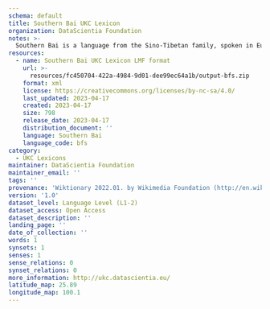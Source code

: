 ```yaml
---
schema: default
title: Southern Bai UKC Lexicon
organization: DataScientia Foundation
notes: >-
  Southern Bai is a language from the Sino-Tibetan family, spoken in Eurasia. The UKC Lexicon of Southern Bai is represented as a lexico-semantic network. It consists of words, word senses, synsets, as well as sense-level and synset-level relationships.
resources:
  - name: Southern Bai UKC Lexicon LMF format
    url: >-
      resources/fc450704-422a-4984-9d01-dee99ec64a1b/output-bfs.zip
    format: xml
    license: https://creativecommons.org/licenses/by-nc-sa/4.0/
    last_updated: 2023-04-17
    created: 2023-04-17
    size: 798
    release_date: 2023-04-17
    distribution_document: ''
    language: Southern Bai
    language_code: bfs
category:
  - UKC Lexicons
maintainer: DataScientia Foundation
maintainer_email: ''
tags: ''
provenance: 'Wiktionary 2022.01. by Wikimedia Foundation (http://en.wiktionary.org); Princeton WordNet 2.1 by Princeton University (https://wordnet.princeton.edu)'
version: '1.0'
dataset_level: Language Level (L1-2)
dataset_access: Open Access
dataset_description: ''
landing_page: ''
date_of_collection: ''
words: 1
synsets: 1
senses: 1
sense_relations: 0
synset_relations: 0
more_information: http://ukc.datascientia.eu/
latitude_map: 25.89
longitude_map: 100.1
---
```

